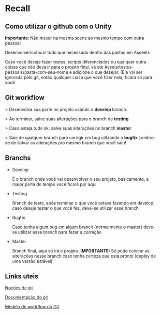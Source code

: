 # Recall

<h2> Como utilizar o github com o Unity </h2>
<p> <b> Importante: </b> Não mexer na mesma scene ao mesmo tempo com outra pessoa! </p>
<p> Desenvolver/colocar tudo que necessário dentro das pastas em Asseets </p>
<p> Caso você deseje fazer testes, scripts diferenciados ou qualquer outra coisas que não deva ir para o projeto final, vá ate Assets/testes-pessoais/pasta-com-seu-nome e adicione o que desejar. (Ela vai ser ignorada pelo git, então qualquer coisa que você fizer nela, ficará só para você </p>

<h2> Git workflow </h2>
<p> > Desenvolva sua parte no projeto usando o <b> develop </b> branch. </p>
<p> > Ao terminar, salve suas alterações para o branch de <b> testing </b> </p>
<p> > Caso esteja tudo ok, salve suas alterações no branch <b> master </b> </p>
<p> > Saia de qualquer branch para corrigir um bug utilzando o <b> bugfix </b> Lembre-se de salvar as alterações pro mesmo branch que você saiu! </p>

<h2> Branchs </h3>
<ul>
  <li>Develop</li>
  <p> É o branch onde você vai desenvolver o seu projeto, básicamente, a maior parte do tempo você ficará por aqui </p>
  
  <li>Testing</li>
  <p> Branch de teste, após terminar o que você estava fazendo em develop, caso deseje testar o que você fez, deve-se utilizar esse
  branch </p>
  
  <li>Bugfix</li>
  <p> Caso tenha algum bug em algum branch (normalmente o master) deve-se utilizar esse branch para fazer a correção </p>
  
  <li>Master</li>
  <p> Branch final, aqui só irá o projeto. <b> IMPORTANTE: </b> Só pode colocar as alterações nesse branch caso tenha certeza que está pronto (deploy de uma versão estável) </p> 
</ul>

<h2> Links uteis </h2>

<p><a href="https://git-scm.com/book/pt-br/v1/Primeiros-passos-No%C3%A7%C3%B5es-B%C3%A1sicas-de-Git">Noções de git</a></p>
<p><a href="https://git-scm.com/doc">Documentação do git</a></p>
<p><a href="http://nvie.com/posts/a-successful-git-branching-model/">Modelo de workflow do Git</a></p>
